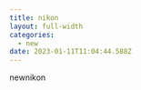```yaml
---
title: nikon
layout: full-width
categories:
  - new
date: 2023-01-11T11:04:44.588Z
---
```

n﻿ewnikon